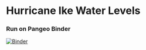 # Hurricane Ike Water Levels

### Run on Pangeo Binder
[![Binder](https://aws-uswest2-binder.pangeo.io/badge_logo.svg)](https://aws-uswest2-binder.pangeo.io/v2/gh/rsignell-usgs/hurricane-ike-water-levels.git/zarr-hdf5?urlpath=https://github.com/rsignell-usgs/hurricane-ike-water-levels)

